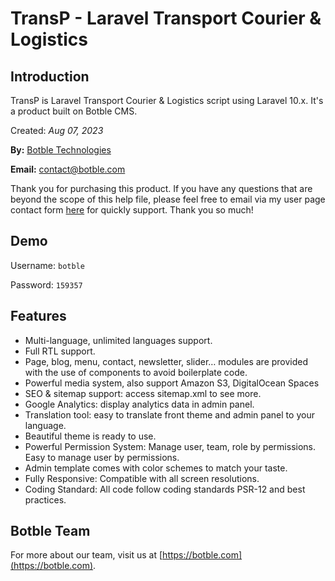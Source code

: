 # TransP - Laravel Transport Courier & Logistics

## Introduction

TransP is Laravel Transport Courier & Logistics script using Laravel 10.x. It's a product built on Botble CMS.

Created: _Aug 07, 2023_

**By:** [Botble Technologies](https://botble.com)

**Email:** [contact@botble.com](mailto:contact@botble.com)

Thank you for purchasing this product. If you have any questions that are beyond the scope of this help file,
please feel free to email via my user page contact form [here](https://codecanyon.net.net/user/archielite) for quickly support. Thank you so much!

## Demo

Username: `botble`

Password: `159357`

## Features

- Multi-language, unlimited languages support.
- Full RTL support.
- Page, blog, menu, contact, newsletter, slider… modules are provided with the use of components to avoid boilerplate code.
- Powerful media system, also support Amazon S3, DigitalOcean Spaces
- SEO & sitemap support: access sitemap.xml to see more.
- Google Analytics: display analytics data in admin panel.
- Translation tool: easy to translate front theme and admin panel to your language.
- Beautiful theme is ready to use.
- Powerful Permission System: Manage user, team, role by permissions. Easy to manage user by permissions.
- Admin template comes with color schemes to match your taste.
- Fully Responsive: Compatible with all screen resolutions.
- Coding Standard: All code follow coding standards PSR-12 and best practices.

## Botble Team

For more about our team, visit us at [https://botble.com](https://botble.com).
